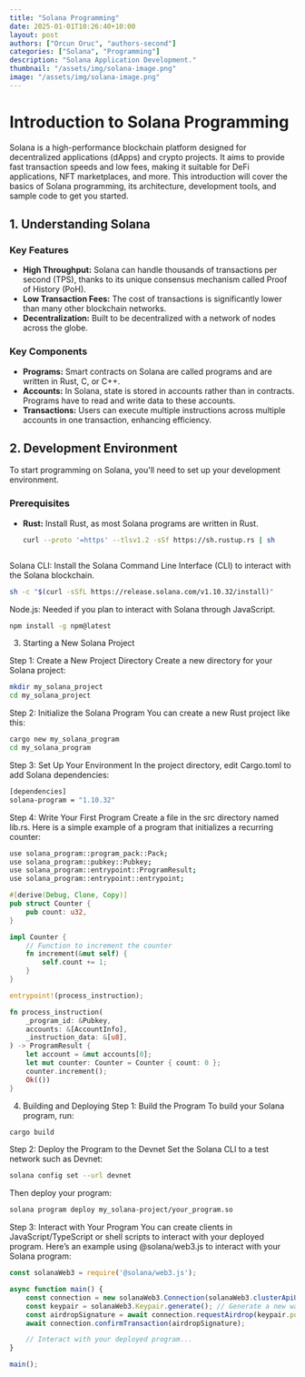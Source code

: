 ```yaml
---
title: "Solana Programming"
date: 2025-01-01T10:26:40+10:00
layout: post
authors: ["Orcun Oruc", "authors-second"]
categories: ["Solana", "Programming"]
description: "Solana Application Development."
thumbnail: "/assets/img/solana-image.png"
image: "/assets/img/solana-image.png"
---
```


# Introduction to Solana Programming

Solana is a high-performance blockchain platform designed for decentralized applications (dApps) and crypto projects. It aims to provide fast transaction speeds and low fees, making it suitable for DeFi applications, NFT marketplaces, and more. This introduction will cover the basics of Solana programming, its architecture, development tools, and sample code to get you started.

## 1. Understanding Solana

### Key Features
- **High Throughput:** Solana can handle thousands of transactions per second (TPS), thanks to its unique consensus mechanism called Proof of History (PoH).
- **Low Transaction Fees:** The cost of transactions is significantly lower than many other blockchain networks.
- **Decentralization:** Built to be decentralized with a network of nodes across the globe.

### Key Components
- **Programs:** Smart contracts on Solana are called programs and are written in Rust, C, or C++.
- **Accounts:** In Solana, state is stored in accounts rather than in contracts. Programs have to read and write data to these accounts.
- **Transactions:** Users can execute multiple instructions across multiple accounts in one transaction, enhancing efficiency.

## 2. Development Environment

To start programming on Solana, you'll need to set up your development environment.

### Prerequisites
- **Rust:** Install Rust, as most Solana programs are written in Rust.
  ```bash
  curl --proto '=https' --tlsv1.2 -sSf https://sh.rustup.rs | sh



Solana CLI: Install the Solana Command Line Interface (CLI) to interact with the Solana blockchain.
```bash
sh -c "$(curl -sSfL https://release.solana.com/v1.10.32/install)"
```
Node.js: Needed if you plan to interact with Solana through JavaScript.
```bash
npm install -g npm@latest
```
3. Starting a New Solana Project

Step 1: Create a New Project Directory
Create a new directory for your Solana project:
```bash
mkdir my_solana_project
cd my_solana_project
```
Step 2: Initialize the Solana Program
You can create a new Rust project like this:
```bash
cargo new my_solana_program
cd my_solana_program
```

Step 3: Set Up Your Environment
In the project directory, edit Cargo.toml to add Solana dependencies:

```bash
[dependencies]
solana-program = "1.10.32"
```
Step 4: Write Your First Program
Create a file in the src directory named lib.rs. Here is a simple example of a program that initializes a recurring counter:

```bash
use solana_program::program_pack::Pack;
use solana_program::pubkey::Pubkey;
use solana_program::entrypoint::ProgramResult;
use solana_program::entrypoint::entrypoint;
```

```rust
#[derive(Debug, Clone, Copy)]
pub struct Counter {
    pub count: u32,
}

impl Counter {
    // Function to increment the counter
    fn increment(&mut self) {
        self.count += 1;
    }
}

entrypoint!(process_instruction);

fn process_instruction(
    _program_id: &Pubkey,
    accounts: &[AccountInfo],
    _instruction_data: &[u8],
) -> ProgramResult {
    let account = &mut accounts[0];
    let mut counter: Counter = Counter { count: 0 };
    counter.increment();
    Ok(())
}
```

4. Building and Deploying
Step 1: Build the Program
To build your Solana program, run:

```bash
cargo build
```

Step 2: Deploy the Program to the Devnet
Set the Solana CLI to a test network such as Devnet:

```bash
solana config set --url devnet
```
Then deploy your program:
```bash
solana program deploy my_solana-project/your_program.so
```

Step 3: Interact with Your Program
You can create clients in JavaScript/TypeScript or shell scripts to interact with your deployed program. Here’s an example using @solana/web3.js to interact with your Solana program:
```js
const solanaWeb3 = require('@solana/web3.js');

async function main() {
    const connection = new solanaWeb3.Connection(solanaWeb3.clusterApiUrl('devnet'), 'confirmed');
    const keypair = solanaWeb3.Keypair.generate(); // Generate a new wallet
    const airdropSignature = await connection.requestAirdrop(keypair.publicKey, solanaWeb3.LAMPORTS_PER_SOL);
    await connection.confirmTransaction(airdropSignature);

    // Interact with your deployed program...
}

main();

```